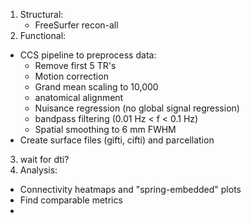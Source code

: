 1. Structural:
   - FreeSurfer recon-all 
2. Functional:
  - CCS pipeline to preprocess data:
    - Remove first 5 TR's
    - Motion correction
    - Grand mean scaling to 10,000
    - anatomical alignment
    - Nuisance regression (no global signal regression)
    - bandpass filtering (0.01 Hz < f < 0.1 Hz)
    - Spatial smoothing to 6 mm FWHM
  - Create surface files (gifti, cifti) and parcellation
3. wait for dti?
4. Analysis:
  - Connectivity heatmaps and "spring-embedded" plots
  - Find comparable metrics
  - 
